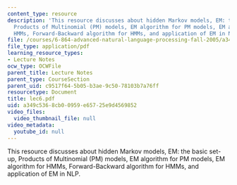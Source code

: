 ```yaml
---
content_type: resource
description: 'This resource discusses about hidden Markov models, EM: the basic set-up,
  Products of Multinomial (PM) models, EM algorithm for PM models, EM algorithm for
  HMMs, Forward-Backward algorithm for HMMs, and application of EM in NLP.'
file: /courses/6-864-advanced-natural-language-processing-fall-2005/a349c5368cb00959e65725e9d4569852_lec6.pdf
file_type: application/pdf
learning_resource_types:
- Lecture Notes
ocw_type: OCWFile
parent_title: Lecture Notes
parent_type: CourseSection
parent_uid: c9517f64-5b05-b3ae-9c50-78103b7a76ff
resourcetype: Document
title: lec6.pdf
uid: a349c536-8cb0-0959-e657-25e9d4569852
video_files:
  video_thumbnail_file: null
video_metadata:
  youtube_id: null
---
```

This resource discusses about hidden Markov models, EM: the basic set-up, Products of Multinomial (PM) models, EM algorithm for PM models, EM algorithm for HMMs, Forward-Backward algorithm for HMMs, and application of EM in NLP.

